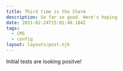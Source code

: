 ```yaml
---
title: Third time is the Charm
description: So far so good. Here's hoping
date: 2021-02-24T15:01:40.184Z
tags:
  - CMS
  - config
layout: layouts/post.njk
---
```

Initial tests are looking positve!